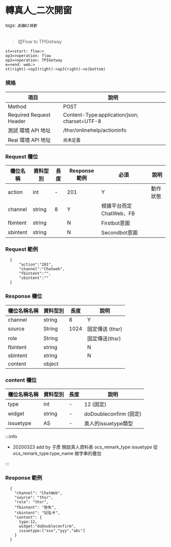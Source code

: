 # 轉真人_二次開窗
###### tags: `高鐵AI規劃`

>從Flow to TPIGetway 

```flow
st=>start: flow:>
op3=>operation: flow 
op2=>operation: TPIGetway
e=>end: web:>
st(right)->op2(right)->op3(right)->e(bottom)
```

### 規格

  項目 | 說明
  ---- | ---
  Method | POST
  Required Request Header |  Content-Type:application/json; charset=UTF-8
  測試 環境 API 地址 | /thsr/onlinehelp/actioninfo
  Real 環境 API 地址 | `尚未定義`

### Request 欄位

欄位名稱 | 資料型別| 長度|Response範例| 必須 | 說明
--------- | ------- |-----| --------|--------|--------
action |int | - | 201 | Y | 動作狀態
channel | string | 8|  Y |根據平台而定 ChatWeb、FB
fbintent | string | | N | Firstbot意圖
sbintent | string | | N | Secondbot意圖


### Request 範例
```
  {   
      "action":"201",
      "channel":"Chatweb",
      "fbintent":"",
      "sbintent":""
  }
```

### Response 欄位

  欄位名稱名稱 | 資料型別| 長度| 說明
  --------- | ------- |-----| --------
  channel | string | 8|  Y |根據平台而定 ChatWeb、FB
  source |String |1024| 固定傳送 (thsr)
  role |String||固定傳送(thsr)
  fbintent | string | | N | Firstbot意圖
  sbintent | string | | N | Secondbot意圖
  content | object |  | 

### content 欄位  

  欄位名稱名稱 | 資料型別| 長度 | 說明
  --------- | ------- |-----| --------
  type | int | - | 12 (固定)
  widget | string | - | doDoubleconfirm (固定)
  issuetype | AS | - | 真人的issuetype類型
  
  
:::info
* 20200323 add by 子彥 開啟真人資料表 ocs_remark_type
issuetype 從 ocs_remark_type.type_name  做字串的疊加

:::
  
### Response 範例

```
  {
    "channel": "ChatWeb",
    "source": "thsr",
    "role": "thsr",
    "fbintent": "掛失",
    "sbintent": "記名卡",    
    "content": {
      type:12,
      widget:"doDoubleconfirm", 
      issuetype:["xxx","yyy","abc"]
    }
  }
```
